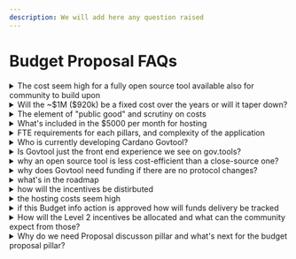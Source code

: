 ```yaml
---
description: We will add here any question raised
---
```


# Budget Proposal FAQs



<details>

<summary>The cost seem high for a fully open source tool available also for community to build upon</summary>

Building an open source tools correctly does actually require more effort, especially if it's done in a decentralised way (and so is less cost-efficient than a privately owned close-source tool), because:

a. Every new feature of bug fix needs to be correctly documented and verified via different levels of quality assurance testing. This requires more time, infra-resources, and people, then just developing and deploying.\
This is needed however to make sure the tool works (especially when so many other tools depend on it) and also to allow anyone to use the open source code (keeping detailed documentation updated).

b. Also, Govtool is made of separate application, then rendered in one experience, covering the end-to-end governance process. This makes it easier for anyone to re-use and expand each application code, and make the experience more reliable by distributing and decentralising the development, so reducing risks of one builder failing and the whole Govtool going down. This however increases complexity in the development process.

c. Even more, on top of decentralised development, also the direction is decentralised, coming directly from Cardano community, channeled via the Governance tools working group, this makes of course the process longer then a close-source, privately owned mono-repo tool, built by one team with a centralised decision making point.

</details>

<details>

<summary>Will the ~$1M ($920k) be a fixed cost over the years or will it taper down?</summary>

The strategy described in the budget proposal is defined for these costs to gradually reduce over time by:

a. Expanding the pool of contributor (especially individuals) via the better and better documentation, easier paths to contribute and re-use the code (using platform like Andamio which make it easy to get rewarded), all of this also supported by the level 2 incentives (₳250k)

b. Govtool has supported Cardano community getting into full governance, enabling DRep registrations during bootstrapping phase, supporting Chang and Plomin Hard Fork ratification, and more generally providing ready solutions for other tools to interact with Cardano's Governance.\
These meant that for the past 20+ months the effort has been to add new features that were gradually coming to governance. Over the next 12 months, alongside adding improvements, refactoring will be conducted (and has already started) to make running these set of tools more efficient.

</details>

<details>

<summary>The element of "public good" and scrutiny on costs</summary>

To safeguard Cardano’s democratic legitimacy, as Cardano community, we must maintain a reliable, neutral, open-source governance set of tools, fully community-owned, non-commercial, and free to access, built as public good.&#x20;

The element of public good is mentioned because Govtool is not owned by any company and it's not built for commercial reasons. It simply has been there to support Cardano's governance since before CIP1694 was approved to act as that minimum foundational option to always keep governance participation fair.&#x20;

So, this needs more scrutiny on costs, not less, because this is everyone's tool, proposed to be funded with Cardano's treasury.&#x20;

There is always more that can be done towards that. In the proposal there is detailed description of how the money will be allocated and why, down to the individual hosting cluster. Even more, historic costs for the past 20+ months have been documented [https://tinyurl.com/4xv3vb9x](https://t.co/OFa0QnCidd)

</details>

<details>

<summary>What's included in the $5000 per month for hosting</summary>

Govtool is not just one tool, it is made of multiple applications, and the development of each of the follows common standards for reliability and quality assurance. Furthermore, Govtool provides access not only to Cardano governance on mainnet, but also on Preview and PreProd, giving more opportunities to ada holders, and dApps that rely on Govtool APIs, to test governance.

The $5000 is estimated based on an avg of the current monthly costs which cover the enviroments listed below and more.

GovTool:

* Dev environment
  * Voting and Delegation pillars dev
  * Proposal and/Budget discussion pillars dev
  * Outcomes pillar dev

- QA environment
  * Voting and Delegation pillars qa
  * Proposal and Budget discussion pillars qa
  * Outcomes pillar qa

* Preview environment (preview.gov.tools)
  * Voting and Delegation pillars preview
  * Proposal and Budget discussion pillars preview
  * Outcomes pillar preview
  * Preview instance of DB-sync

- PreProd (pre-prod.gov.tools)
  * Voting and Delegation pillars preprod
  * Proposal and Budget discussion pillars preprod&#x20;
  * Outcomes pillar preprod
  * PreProd instance of DB-sync

* Mainnet (gov.tools)
  * Voting and Delegation pillars mainnet
  * Proposal and Budget discussion pillars mainnet
  * Outcomes pillar mainnet
  * Mainnet instance of DB-sync

- CC Portal (constitution.gov.tools)
  * Mainnet

Fully detailed cost breakdown is available at the following [link](https://docs.google.com/spreadsheets/d/1RwuE1JRRwNp_-M8h5KXpyOJyS0-SVXi9k5YxvGCx_Zo/edit?gid=256167646#gid=256167646).

</details>

<details>

<summary>FTE requirements for each pillars, and complexity of the application</summary>

As mentioned above, Govtool is made of 5 separate complex application. It's development follows rigorous standards. Most of these application have created governance standards for tooling figuring out hard challenges from scratch (when on-chain governance was just a CIP). \
\
However, the most important element here is what is Govtool. As mentioned in this reply [https://tinyurl.com/2z437vpd](https://t.co/VInkne3Fq2) : Govtool is not just the user interface you see, over 90% of the effort is allocated in the open-source backend. This BackEnd is what powers a lot of the other governance tools (you can see some examples in this part of the proposal [https://tinyurl.com/58jdd3ne](https://t.co/Op7XhTJm7N))

</details>

<details>

<summary>Who is currently developing Cardano Govtool?</summary>

Who is currently developing Cardano Govtool? Cardano Govtool is NOT built by Intersect developers. Intersect had (and still has) a facilitation role in the process, first of all via the Governance tools working group (which is an Intersect working group) and with dedicated staff supporting alignment between builders.&#x20;

Govtool is developed by Community Builders such as[@LidoNation](https://x.com/LidoNation) [@Juno\_stakepool](https://x.com/Juno_stakepool) [@bynetio](https://x.com/bynetio) [@We\_Deliver\_IT](https://x.com/We_Deliver_IT) (who also submitted the info action) and by individual contributors

</details>

<details>

<summary>Is Govtool just the front end experience we see on gov.tools?</summary>

Govtool largest value is in its backend, available via open APIs&#x20;

Govtool is not just the user interface you see, over 90% of the effort is allocated in the open-source backend. This is made of 5 separate application (structured in this way to keep them reusable by other builders and reduce downtime), these are built following the best development standard (to ensure again uptime and reliability).&#x20;

And most importantly, this BackEnd is what powers a lot of the other governance tools (you can see some examples in this part of the proposal [https://tinyurl.com/58jdd3ne](https://t.co/Op7XhTJm7N))

</details>

<details>

<summary>why an open source tool is less cost-efficient than a close-source one?</summary>

[https://x.com/cardano\_govtool/status/1941099474408935772](https://x.com/cardano_govtool/status/1941099474408935772)

True decentralise open-source development is less cost-efficient than a centralised closed-source one

To safeguard Cardano’s democratic legitimacy, as Cardano community, we must maintain a reliable, neutral, open-source governance set of tools, fully community-owned, non-commercial, and free to access, built as public good.

Of course being this fully community-led and owned, and being built in the open in a decentralised way, makes it less cost-efficient, but it's necessary to meet the goal above. For reference, if Govtool was one application, closed-sourced, owned and built by one company, potentially it can be actively maintained by 4 engineers.

At the moment, Govtool is one of the only (in some cases the only) open-source community owned governance tool for Cardano. Without it community participation in governance relies on the will of closed-sourced privately owned tools (most of which need Govtool APIs to work).

\--

High standards for open-source development and access to multiple networks

Contributing to the cost and complexity are the rigorous standards Govtool development follows.

With dedicated development and quality assurance environments for each application, overall end-to-end automated testing and 3 production environments, one for each network (preview, pre-prod and mainnet), Govtool has the highest standards of development and engineering right now.\
This ensures also community access to these test neworks, allowing easier onboarding in Governance.



</details>

<details>

<summary>why does Govtool need funding if there are no protocol changes?</summary>



* Govtool is not just dependent on Cardano's protocol changes (although when they happen you need to make sure to have resources to update and test all changes). It relies on different libraries so like any other tool, to remain operational requires a minimum effort this is described mostly in the level 1 of the proposal.
* Also Govtool being community owned needs to support latest standards defined by Cardano community in CIPs.
* Even more outside of the the new features or improvements requested by the community, there are adjustments needed as governance is in its early stages still and keeps evolving.

So, in relation to effort and funding:

* To keep the tools running at least the funding of level 1 described in the proposal is needed.
* To support key updates to keep it relevant to the ever evolving Cardano governance, and so keep an foundational tool for participation, level 2 or level 3 are funding needed, depending on the speed of development the community expects. (If community feels Cardano's governance can remain easy to participate to, open and fair, only relying on privately owned tools, then no level of the proposal should be funded.)

</details>

<details>

<summary>what's in the roadmap</summary>

[https://x.com/cardano\_govtool/status/1940814666482983085](https://x.com/cardano_govtool/status/1940814666482983085)

You can see key planned (as well as delivered) initiatives here [https://tinyurl.com/4275j7w4](https://t.co/msEkcwvj5i). Important also to note that Govtool roadmap is directly defined by the Cardano community, so subject to change and evolution, so the best place to check what's coming next is the community backlog [https://tinyurl.com/dt84eyek](https://t.co/zbmLzWicEV) and the community discussion (recently started to make it easier to define direction) [https://tinyurl.com/34fs6nz3](https://t.co/KX5OroIeX1)

</details>

<details>

<summary>how will the incentives be distirbuted</summary>

As mentioned in the proposal the incentives of level 2 (₳ 250k) will be allocated via platforms like Andamio following existing open-source bounty processes, where a task is defined and if completed, and then approved and merged, the reward can be paid (in this case it will be done on-chain).\
All this is directed by the community via the Governance tools working group

</details>

<details>

<summary>the hosting costs seem high</summary>

[https://x.com/cardano\_govtool/status/1940814666482983085](https://x.com/cardano_govtool/status/1940814666482983085)

High level there are costs of 0.25 FTE to manage that process (highly complex) and costs to run Dev, QA environments for each of the applications (5) and Preview, PreProd and Mainnet production environments (Keeping Govtool one of the few places where users can interact easily with governance also on preview and preprod). The full breakdown of the devOps costs can be found in the proposal with details down to the individual AWS service, you can check here [https://tinyurl.com/5c69eczn](https://t.co/Myu25O6jP6) and here [https://tinyurl.com/ms4yfxjk](https://t.co/sps9uY4B3J)

</details>

<details>

<summary>if this Budget info action is approved how will funds delivery be tracked</summary>

[https://x.com/cardano\_govtool/status/1941106529857368094](https://x.com/cardano_govtool/status/1941106529857368094)

The Cardano Govtool budget proposal, if approved and then funded via the treasury action, will be handled via the smart contract framework Intersect will use for the 39 treasury actions that will soon be submitted on-chain.&#x20;

The community incentives will be distributed transparently on-chain with platforms like Andamio.&#x20;

Even more, along side that on-chain transparency, Govtool development is open and transparent for everyone to check and contribute to:&#x20;

* Govtool open repos [https://docs.gov.tools/participate-in-development/governance-tools-repositories](https://t.co/wvOshTC1EW)&#x20;
* Govtool discussion [https://github.com/IntersectMBO/govtool/discussions](https://t.co/C1N9Dcu8QK)&#x20;
* Govtool open backlog [https://github.com/orgs/IntersectMBO/projects/34](https://t.co/YyGPSFjBgM)

</details>

<details>

<summary>How will the Level 2 incentives be allocated and what can the community expect from those?</summary>

[https://x.com/cardano\_govtool/status/1944833643429368055](https://x.com/cardano_govtool/status/1944833643429368055)

The incentives in Level 2 are divided in 2 parts.

The first part is ₳150k. This has been proposed to incentivise more contribution to the Govtool development, especially from individuals, with the goal to make Govtool stronger and more resilient as an open-source project.\
How will it be allocated: As mentioned in the proposal, these incentives will be allocated via platforms like Andamio, following existing open-source bounty processes, where a task is defined and if completed, and then approved and merged, the reward can be paid (in this case it will be done on-chain). All this is directed by the community via the Governance tools working group. Prioritisation of task will still remain consistent to the overall process that uses the open backlog and open discussions. (this model will also open a process for sponsored features)

The second part is ₳100k. This has been expanded during the open consultation period when the budget proposal got refined. Govtool has been acting as a foundational tool for governance participation for end users as well as key infrastructure for other tools.\
The proposal behind these incentives is to encourage the creation of other tools that can provide new and better ways to participate in governance using Govtool APIs or open-source code.\
How will it be allocated: These provides new ways for the end-user to interact with governance while brining new developers to the open-source project and improving the code itself.\
In this case there will be either defined requirements that have already been requested and prioritised by the community, in this case, like above, a task will be opened and if completed a reward will be paid, OR there could be a proposal set forward by a developer, which will then be prioritised (as above) and if completed will get rewarded.

So in short, for both proposed incentives, there is the common step of collecting community input about the needs, if the need has support, it will be refined and become a task (more specifically a github issue) and then that task will be 'advertised' on platforms like Andamio (probably Andamio itself) where anyone can pick them up, and if successfully completed, get rewarded, tracking the all process transparently on-chain.

</details>

<details>

<summary>Why do we need Proposal discusson pillar and what's next for the budget proposal pillar?</summary>

[https://x.com/cardano\_govtool/status/1944833643429368055](https://x.com/cardano_govtool/status/1944833643429368055)

Whilst all pillars cover an important part of the governance process, some pillars have definitely more importance in the process than others, that is also why they have more or less resources budgeted for.

Delegation, Voting and Outcomes definitely do cover the bulk of the participation on-chain and they are critical.

Proposal discussion pillar (which might need actually a better name) is the pillar where anyone can draft a governance action in a fully guided process, discuss and get feedback (as the name suggests) and, more importantly, if the proposer is ready, it allows to submit the governance action directly to chain with checked metadata (so probably one of the safest and easiest option for anyone to submit their governance actions on-chain). This pillar, paired with co-proposing options to split the deposit cost, will further lower the barriers to participate in governance.\
Outside of these, also in the preview and preprod environments, we see heavy use of this pillar to test governance actions metadata as well as an easy way to get feedback on a governance action proposal before investing 100k deposit.

The Budget proposal pillar has enabled the first budget process to progress this year. However, being the reflection of an interim process (also developed to support community needs in 9 business days) it will need refactoring. The goal there will be to facilitate and push forward the draft CIP to create a common standard for pre-governance polling, so that they are fully handled on-chain in a common way, allowing every tool to build an experience for the end-user to participate while submitting the votes to the same source of truth.

</details>
